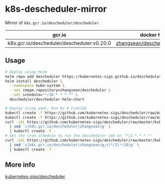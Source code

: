 # k8s-descheduler-mirror

Mirror of `k8s.gcr.io/descheduler/descheduler`.

gcr.io | docker hub
---|---
k8s.gcr.io/descheduler/descheduler:v0.20.0 | [zhangsean/descheduler:v0.20.0](https://hub.docker.com/r/zhangsean/descheduler/)

## Usage

```sh
# Deploy using helm
helm repo add descheduler https://kubernetes-sigs.github.io/descheduler/
helm install descheduler \
  --namespace kube-system \
  --set image.repository=zhangsean/descheduler \
  --set schedule="*/10 * * * *" \
  descheduler/descheduler-helm-chart

# Deploy using yaml, Run As A CronJob
kubectl create -f https://github.com/kubernetes-sigs/descheduler/raw/master/kubernetes/base/rbac.yaml
kubectl create -f https://github.com/kubernetes-sigs/descheduler/raw/master/kubernetes/base/configmap.yaml
curl -sSL https://github.com/kubernetes-sigs/descheduler/raw/master/kubernetes/cronjob/cronjob.yaml \
  | sed 's|k8s.gcr.io/descheduler|zhangsean|g' \
  | kubectl create -f -
# Set the cron schedule to run the descheduler job on "*/2 * * * *"
curl -sSL https://github.com/kubernetes-sigs/descheduler/raw/master/kubernetes/cronjob/cronjob.yaml \
  | sed 's|k8s.gcr.io/descheduler|zhangsean|g;s|*/2|*/10|g' \
  | kubectl create -f -
```

## More info 

[kubernetes-sigs/descheduler](https://github.com/kubernetes-sigs/descheduler)
